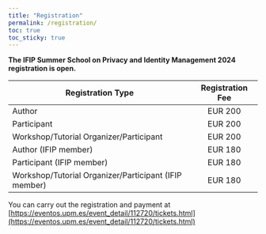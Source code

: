 ```yaml
---
title: "Registration"
permalink: /registration/
toc: true
toc_sticky: true
---
```


**The IFIP Summer School on Privacy and Identity Management 2024 registration is open.**

| Registration Type  | Registration Fee |
|---|:----:|
| Author  | EUR 200 |   
| Participant  | EUR 200 | 
| Workshop/Tutorial Organizer/Participant  | EUR 200 |   
| Author (IFIP member)  | EUR 180 | 
| Participant (IFIP member)  | EUR 180 | 
| Workshop/Tutorial Organizer/Participant (IFIP member) | EUR 180 |  

You can carry out the registration and payment at [https://eventos.upm.es/event_detail/112720/tickets.html](https://eventos.upm.es/event_detail/112720/tickets.html)
